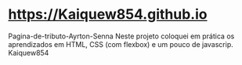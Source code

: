# https://Kaiquew854.github.io
Pagina-de-tributo-Ayrton-Senna
Neste projeto coloquei em prática os aprendizados em HTML, CSS (com flexbox) e um pouco de javascrip.
Kaiquew854
